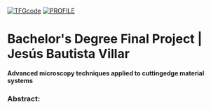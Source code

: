 [![TFGcode](https://img.shields.io/badge/TFG_code%20-%23323330.svg?&style=for-the-badge&logo=repositório&logoColor=black&color=257d00)](https://github.com/jesusBV20/STEM_methods)
[![PROFILE](https://img.shields.io/badge/profile%20-%23323330.svg?&style=for-the-badge&logo=perfil&logoColor=black&color=00326b)](https://github.com/jesusBV20)

# Bachelor's Degree Final Project | Jesús Bautista Villar
**Advanced microscopy techniques applied to cuttingedge material systems**

### Abstract:

